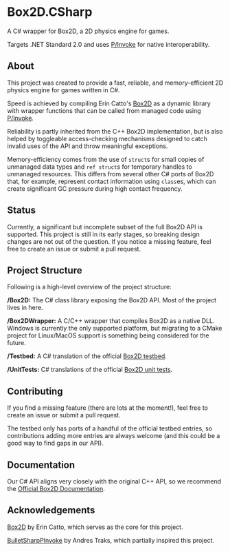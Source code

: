 # Box2D.CSharp

A C# wrapper for Box2D, a 2D physics engine for games.

Targets .NET Standard 2.0 and uses [P/Invoke](https://docs.microsoft.com/en-us/dotnet/standard/native-interop/pinvoke) for native interoperability.

## About

This project was created to provide a fast, reliable, and memory-efficient 2D physics engine for games written in C#.

Speed is achieved by compiling Erin Catto's [Box2D](https://github.com/erincatto/box2d) as a dynamic library with wrapper functions that can be called from managed code using [P/Invoke](https://docs.microsoft.com/en-us/dotnet/standard/native-interop/pinvoke).

Reliability is partly inherited from the C++ Box2D implementation, but is also helped by toggleable access-checking mechanisms designed to catch invalid uses of the API and throw meaningful exceptions.

Memory-efficiency comes from the use of `struct`s for small copies of unmanaged data types and `ref struct`s for temporary handles to unmanaged resources. This differs from several other C# ports of Box2D that, for example, represent contact information using `class`es, which can create significant GC pressure during high contact frequency.

## Status

Currently, a significant but incomplete subset of the full Box2D API is supported. This project is still in its early stages, so breaking design changes are not out of the question. If you notice a missing feature, feel free to create an issue or submit a pull request.

## Project Structure

Following is a high-level overview of the project structure:

**/Box2D:** The C# class library exposing the Box2D API. Most of the project lives in here.

**/Box2DWrapper:** A C/C++ wrapper that compiles Box2D as a native DLL. Windows is currently the only supported platform, but migrating to a CMake project for Linux/MacOS support is something being considered for the future.

**/Testbed:** A C# translation of the official [Box2D testbed](https://github.com/erincatto/box2d/tree/master/testbed).

**/UnitTests:** C# translations of the official [Box2D unit tests](https://github.com/erincatto/box2d/tree/master/unit-test).

## Contributing

If you find a missing feature (there are lots at the moment!), feel free to create an issue or submit a pull request.

The testbed only has ports of a handful of the official testbed entries, so contributions adding more entries are always welcome (and this could be a good way to find gaps in our API).

## Documentation

Our C# API aligns very closely with the original C++ API, so we recommend the [Official Box2D Documentation](https://box2d.org/documentation/index.html).

## Acknowledgements

[Box2D](https://github.com/erincatto/box2d) by Erin Catto, which serves as the core for this project.

[BulletSharpPInvoke](https://github.com/AndresTraks/BulletSharpPInvoke) by Andres Traks, which partially inspired this project.
